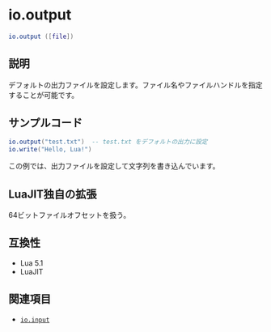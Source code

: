 # io.output

```lua
io.output ([file])
```

## 説明

デフォルトの出力ファイルを設定します。ファイル名やファイルハンドルを指定することが可能です。

## サンプルコード

```lua
io.output("test.txt")  -- test.txt をデフォルトの出力に設定
io.write("Hello, Lua!")
```

この例では、出力ファイルを設定して文字列を書き込んでいます。

## LuaJIT独自の拡張

64ビットファイルオフセットを扱う。

## 互換性

- Lua 5.1
- LuaJIT

## 関連項目

- [`io.input`](input.md)